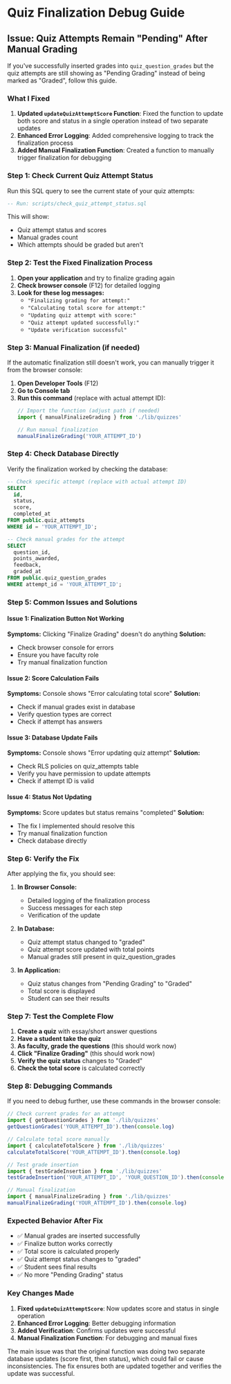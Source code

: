 # Quiz Finalization Debug Guide

## Issue: Quiz Attempts Remain "Pending" After Manual Grading

If you've successfully inserted grades into `quiz_question_grades` but the quiz attempts are still showing as "Pending Grading" instead of being marked as "Graded", follow this guide.

### What I Fixed

1. **Updated `updateQuizAttemptScore` Function**: Fixed the function to update both score and status in a single operation instead of two separate updates
2. **Enhanced Error Logging**: Added comprehensive logging to track the finalization process
3. **Added Manual Finalization Function**: Created a function to manually trigger finalization for debugging

### Step 1: Check Current Quiz Attempt Status

Run this SQL query to see the current state of your quiz attempts:

```sql
-- Run: scripts/check_quiz_attempt_status.sql
```

This will show:
- Quiz attempt status and scores
- Manual grades count
- Which attempts should be graded but aren't

### Step 2: Test the Fixed Finalization Process

1. **Open your application** and try to finalize grading again
2. **Check browser console** (F12) for detailed logging
3. **Look for these log messages:**
   - `"Finalizing grading for attempt:"`
   - `"Calculating total score for attempt:"`
   - `"Updating quiz attempt with score:"`
   - `"Quiz attempt updated successfully:"`
   - `"Update verification successful"`

### Step 3: Manual Finalization (if needed)

If the automatic finalization still doesn't work, you can manually trigger it from the browser console:

1. **Open Developer Tools** (F12)
2. **Go to Console tab**
3. **Run this command** (replace with actual attempt ID):
   ```javascript
   // Import the function (adjust path if needed)
   import { manualFinalizeGrading } from './lib/quizzes'
   
   // Run manual finalization
   manualFinalizeGrading('YOUR_ATTEMPT_ID')
   ```

### Step 4: Check Database Directly

Verify the finalization worked by checking the database:

```sql
-- Check specific attempt (replace with actual attempt ID)
SELECT 
  id,
  status,
  score,
  completed_at
FROM public.quiz_attempts 
WHERE id = 'YOUR_ATTEMPT_ID';

-- Check manual grades for the attempt
SELECT 
  question_id,
  points_awarded,
  feedback,
  graded_at
FROM public.quiz_question_grades 
WHERE attempt_id = 'YOUR_ATTEMPT_ID';
```

### Step 5: Common Issues and Solutions

#### Issue 1: Finalization Button Not Working
**Symptoms:** Clicking "Finalize Grading" doesn't do anything
**Solution:** 
- Check browser console for errors
- Ensure you have faculty role
- Try manual finalization function

#### Issue 2: Score Calculation Fails
**Symptoms:** Console shows "Error calculating total score"
**Solution:**
- Check if manual grades exist in database
- Verify question types are correct
- Check if attempt has answers

#### Issue 3: Database Update Fails
**Symptoms:** Console shows "Error updating quiz attempt"
**Solution:**
- Check RLS policies on quiz_attempts table
- Verify you have permission to update attempts
- Check if attempt ID is valid

#### Issue 4: Status Not Updating
**Symptoms:** Score updates but status remains "completed"
**Solution:**
- The fix I implemented should resolve this
- Try manual finalization function
- Check database directly

### Step 6: Verify the Fix

After applying the fix, you should see:

1. **In Browser Console:**
   - Detailed logging of the finalization process
   - Success messages for each step
   - Verification of the update

2. **In Database:**
   - Quiz attempt status changed to "graded"
   - Quiz attempt score updated with total points
   - Manual grades still present in quiz_question_grades

3. **In Application:**
   - Quiz status changes from "Pending Grading" to "Graded"
   - Total score is displayed
   - Student can see their results

### Step 7: Test the Complete Flow

1. **Create a quiz** with essay/short answer questions
2. **Have a student take the quiz**
3. **As faculty, grade the questions** (this should work now)
4. **Click "Finalize Grading"** (this should work now)
5. **Verify the quiz status** changes to "Graded"
6. **Check the total score** is calculated correctly

### Step 8: Debugging Commands

If you need to debug further, use these commands in the browser console:

```javascript
// Check current grades for an attempt
import { getQuestionGrades } from './lib/quizzes'
getQuestionGrades('YOUR_ATTEMPT_ID').then(console.log)

// Calculate total score manually
import { calculateTotalScore } from './lib/quizzes'
calculateTotalScore('YOUR_ATTEMPT_ID').then(console.log)

// Test grade insertion
import { testGradeInsertion } from './lib/quizzes'
testGradeInsertion('YOUR_ATTEMPT_ID', 'YOUR_QUESTION_ID').then(console.log)

// Manual finalization
import { manualFinalizeGrading } from './lib/quizzes'
manualFinalizeGrading('YOUR_ATTEMPT_ID').then(console.log)
```

### Expected Behavior After Fix

- ✅ Manual grades are inserted successfully
- ✅ Finalize button works correctly
- ✅ Total score is calculated properly
- ✅ Quiz attempt status changes to "graded"
- ✅ Student sees final results
- ✅ No more "Pending Grading" status

### Key Changes Made

1. **Fixed `updateQuizAttemptScore`**: Now updates score and status in single operation
2. **Enhanced Error Logging**: Better debugging information
3. **Added Verification**: Confirms updates were successful
4. **Manual Finalization Function**: For debugging and manual fixes

The main issue was that the original function was doing two separate database updates (score first, then status), which could fail or cause inconsistencies. The fix ensures both are updated together and verifies the update was successful.





























